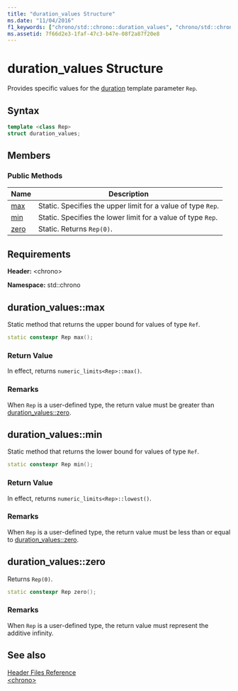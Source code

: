 ```yaml
---
title: "duration_values Structure"
ms.date: "11/04/2016"
f1_keywords: ["chrono/std::chrono::duration_values", "chrono/std::chrono::duration_values::max", "chrono/std::chrono::duration_values::min", "chrono/std::chrono::duration_values::zero"]
ms.assetid: 7f66d2e3-1faf-47c3-b47e-08f2a87f20e8
---
```

# duration_values Structure

Provides specific values for the [duration](../standard-library/duration-class.md) template parameter `Rep`.

## Syntax

```cpp
template <class Rep>
struct duration_values;
```

## Members

### Public Methods

|Name|Description|
|----------|-----------------|
|[max](#max)|Static. Specifies the upper limit for a value of type `Rep`.|
|[min](#min)|Static. Specifies the lower limit for a value of type `Rep`.|
|[zero](#zero)|Static. Returns `Rep(0)`.|

## Requirements

**Header:** \<chrono>

**Namespace:** std::chrono

## <a name="max"></a>  duration_values::max

Static method that returns the upper bound for values of type `Ref`.

```cpp
static constexpr Rep max();
```

### Return Value

In effect, returns `numeric_limits<Rep>::max()`.

### Remarks

When `Rep` is a user-defined type, the return value must be greater than [duration_values::zero](#zero).

## <a name="min"></a>  duration_values::min

Static method that returns the lower bound for values of type `Ref`.

```cpp
static constexpr Rep min();
```

### Return Value

In effect, returns `numeric_limits<Rep>::lowest()`.

### Remarks

When `Rep` is a user-defined type, the return value must be less than or equal to [duration_values::zero](#zero).

## <a name="zero"></a>  duration_values::zero

Returns `Rep(0)`.

```cpp
static constexpr Rep zero();
```

### Remarks

When `Rep` is a user-defined type, the return value must represent the additive infinity.

## See also

[Header Files Reference](../standard-library/cpp-standard-library-header-files.md)\
[\<chrono>](../standard-library/chrono.md)
